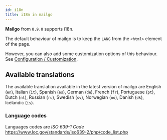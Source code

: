 ```yaml
---
id: i18n
title: i18n in mailgo
---
```


**Mailgo** from `0.9.0` supports i18n.

The default behaviour of mailgo is to keep the `LANG` from the `<html>` element of the page.

However, you can also add some customization options of this behaviour. See [Configuration / Customization](/docs/customization).

## Available translations

The available translation available in the latest version of mailgo are English (`en`), Italian (`it`), Spanish (`es`), German (`de`), French (`fr`), Portuguese (`pt`), Dutch (`nl`), Russian (`ru`), Swedish (`sv`), Norwegian (`no`), Danish (`dk`), Icelandic (`is`).

### Language codes

Languages codes are _ISO 639-1 Code_ https://www.loc.gov/standards/iso639-2/php/code_list.php

